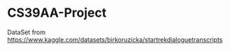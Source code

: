 # CS39AA-Project

DataSet from 
https://www.kaggle.com/datasets/birkoruzicka/startrekdialoguetranscripts
